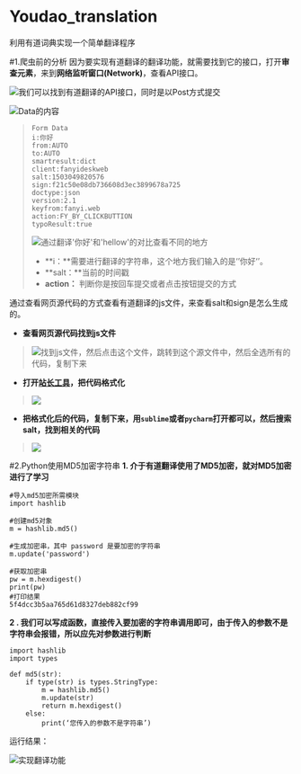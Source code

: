 # Youdao_translation
利用有道词典实现一个简单翻译程序

#1.爬虫前的分析
因为要实现有道翻译的翻译功能，就需要找到它的接口，打开**审查元素**，来到**网络监听窗口(Network)**，查看API接口。


![我们可以找到有道翻译的API接口，同时是以Post方式提交](http://upload-images.jianshu.io/upload_images/6078268-c014ecec8e8a67b1.png?imageMogr2/auto-orient/strip%7CimageView2/2/w/1240)



![Data的内容](http://upload-images.jianshu.io/upload_images/6078268-4714d3cefcb6aeb1.png?imageMogr2/auto-orient/strip%7CimageView2/2/w/1240)

>```
>Form Data
>i:你好     
>from:AUTO
>to:AUTO
>smartresult:dict
>client:fanyideskweb
>salt:1503049820576
>sign:f21c50e08db736608d3ec3899678a725
>doctype:json
>version:2.1
>keyfrom:fanyi.web
>action:FY_BY_CLICKBUTTION
>typoResult:true
>```
>![通过翻译'你好'和'hellow'的对比查看不同的地方](http://upload-images.jianshu.io/upload_images/6078268-3df4057486b2ca57.png?imageMogr2/auto-orient/strip%7CimageView2/2/w/1240)
>- **i：**需要进行翻译的字符串，这个地方我们输入的是‘’你好‘’。
>- **salt：**当前的时间戳
>- **action：** 判断你是按回车提交或者点击按钮提交的方式


通过查看网页源代码的方式查看有道翻译的js文件，来查看salt和sign是怎么生成的。
- **查看网页源代码找到js文件**
>![找到js文件，然后点击这个文件，跳转到这个源文件中，然后全选所有的代码，复制下来](http://upload-images.jianshu.io/upload_images/6078268-5834f0b6da1b125f.png?imageMogr2/auto-orient/strip%7CimageView2/2/w/1240)

- **打开[站长工具](http://tool.chinaz.com/tools/jsformat.aspx)，把代码格式化**
>![](http://upload-images.jianshu.io/upload_images/6078268-16c020abd7834bb8.png?imageMogr2/auto-orient/strip%7CimageView2/2/w/1240)
- **把格式化后的代码，复制下来，用`sublime`或者`pycharm`打开都可以，然后搜索salt，找到相关的代码**
>![](http://upload-images.jianshu.io/upload_images/6078268-13344118d6b96f81.png?imageMogr2/auto-orient/strip%7CimageView2/2/w/1240)

#2.Python使用MD5加密字符串
**1. 介于有道翻译使用了MD5加密，就对MD5加密进行了学习**
```
#导入md5加密所需模块
import hashlib

#创建md5对象
m = hashlib.md5()

#生成加密串，其中 password 是要加密的字符串
m.update('password')

#获取加密串
pw = m.hexdigest()
print(pw)
#打印结果
5f4dcc3b5aa765d61d8327deb882cf99
```
**2 . 我们可以写成函数，直接传入要加密的字符串调用即可，由于传入的参数不是字符串会报错，所以应先对参数进行判断**

```
import hashlib
import types

def md5(str):
    if type(str) is types.StringType:
        m = hashlib.md5()   
        m.update(str)
        return m.hexdigest()
    else:
        print(‘您传入的参数不是字符串’)
```

运行结果：

![实现翻译功能](http://upload-images.jianshu.io/upload_images/6078268-7adc33e6b9ebe73c.gif?imageMogr2/auto-orient/strip)
